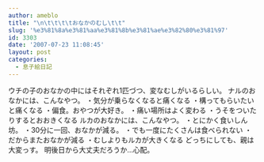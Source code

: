 ```yaml
---
author: ameblo
title: "\n\t\t\t\tおなかのむし\t\t"
slug: '%e3%81%8a%e3%81%aa%e3%81%8b%e3%81%ae%e3%82%80%e3%81%97'
id: 3303
date: '2007-07-23 11:08:45'
layout: post
categories:
  - 息子絵日記
---
```


ウチの子のおなかの中にはそれぞれ1匹づつ、変なむしがいるらしい。 ナルのおなかには、こんなやつ。 ・気分が乗らなくなると痛くなる ・構ってもらいたいと痛くなる ・偏食。おやつが大好き。 ・痛い場所はよく変わる ・うそをついたりするとおおきくなる ルカのおなかには、こんなやつ。 ・とにかく食いしん坊。 ・30分に一回、おなかが減る。 ・でも一度にたくさんは食べられない ・だからまたおなかが減る ・むしよりもルカが大きくなる どっちにしても、親は大変っす。 明後日から大丈夫だろうか…心配。